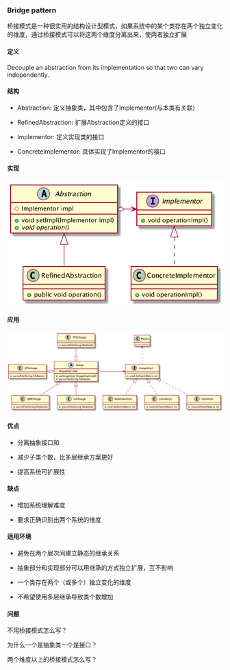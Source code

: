 ### Bridge pattern

桥接模式是一种很实用的结构设计型模式，如果系统中的某个类存在两个独立变化的维度，通过桥接模式可以将这两个维度分离出来，使两者独立扩展

#### 定义

Decouple an abstraction from its implementation so that two can vary independently.

#### 结构

* Abstraction: 定义抽象类，其中包含了Implementor(与本类有关联)

* RefinedAbstraction: 扩展Abstraction定义的接口

* Implementor: 定义实现类的接口

* ConcreteImplementor: 具体实现了Implementor的接口


#### 实现
![](https://raw.githubusercontent.com/nyannko/coder-notes/master/img/bridgestructure.png)
#### 应用
![](https://raw.githubusercontent.com/nyannko/coder-notes/master/img/imageviewer.png)

#### 优点
* 分离抽象接口和

* 减少子类个数，比多层继承方案更好

* 提高系统可扩展性

#### 缺点
* 增加系统理解难度

* 要求正确识别出两个系统的维度

#### 适用环境

* 避免在两个层次间建立静态的继承关系

* 抽象部分和实现部分可以用继承的方式独立扩展，互不影响

* 一个类存在两个（或多个）独立变化的维度

* 不希望使用多层继承导致类个数增加

#### 问题
不用桥接模式怎么写？

为什么一个是抽象类一个是接口？

两个维度以上的桥接模式怎么写？